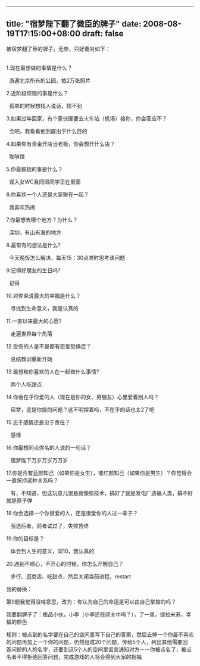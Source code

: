 
---
title: "宿梦陛下翻了微臣的牌子"
date: 2008-08-19T17:15:00+08:00
draft: false
---

被宿梦翻了臣的牌子，无奈，只好奏对如下：
<br>
<br>
<p>1.现在最想做的事情是什么？</p> 
<p>&nbsp; 游遍北京所有的公园，拍2万张照片<br></p> 
<p>2.近阶段烦恼的事是什么？</p> 
<p>&nbsp; 孤单的时候想找人说话，找不到</p> 
<p>3.如果过年回家，有个家伙硬要去火车站（机场）接你，你会答应不？ </p> 
<p>&nbsp; 会吧，我看看他到底出于什么目的<br></p> 
<p>4.如果你有资金开店当老板，你会想开什么店？</p> 
<p>&nbsp; 咖啡馆<br></p> 
<p>5.你最尴尬的事是什么？</p> 
<p>&nbsp; 误入女WC且同班同学正在里面<br></p> 
<p>6.你喜欢一个人还是大家聚在一起？</p> 
<p>&nbsp; 我喜欢热闹<br></p> 
<p>7.你最想去哪个地方？为什么？ </p> 
<p>&nbsp; 深圳，有山有海的地方</p> 
<p>8.最常有的想法是什么? </p> 
<p>&nbsp; 今天晚饭怎么解决，每天15：30点准时思考该问题<br></p> 
<p>9.记得好朋友的生日吗?</p> 
<p>&nbsp; 记得</p> 
<p>10.对你来说最大的幸福是什么？</p> 
<p>&nbsp;&nbsp; 寻找到生命意义，我是认真的</p> 
<p>11.一直以来最大的心愿? </p> 
<p>&nbsp;&nbsp; 走遍世界每个角落<br></p> 
<p>12.受伤的人是不是都有恋爱恐惧症？</p> 
<p>&nbsp;&nbsp; 总结教训重新开始<br></p> 
<p>13.最想和你喜欢的人在一起做什么事情? </p> 
<p>&nbsp;&nbsp; 两个人吃甜点</p>
<p>14.你会在乎你爱的人（现在是你的女、男朋友）心里爱着别人吗？</p>
<p>&nbsp;&nbsp; 宿梦，这是你提的问题？这不明摆着吗，不在乎的话也太2了吧<br></p> 
<p>15.忠于感情还是忠于责任？</p> 
<p>&nbsp;&nbsp; 感情</p> 
<p>16.你最想同点你名的人说的一句话？</p> 
<p>&nbsp;&nbsp; 宿梦陛下万岁万岁万万岁</p> 
<p>17.你是否有蓝颜知己（如果你是女生），或红颜知己（如果你是男生）？你觉得会一直保持这种关系吗？</p> 
<p>&nbsp;&nbsp; 有，不知道，但这玩意儿很悬就像核技术，搞好了就是发电厂造福人类，搞不好就是原子弹</p> 
<p>18.你会选择一个你很爱的人，还是很爱你的人过一辈子？</p> 
<p>&nbsp;&nbsp; 我选后者，前者试过了，失败告终</p> 
<p>19.你的目标是？</p> 
<p>&nbsp;&nbsp; 体会到人生的意义，同10，我认真的</p> 
<p>20.遇到不顺心，不开心的时候，你怎么开解自己？</p> 
<p>&nbsp;&nbsp; 步行、逛商店、吃甜点，然后关闭当前进程，restart<br></p> 
<p>我的替换：</p>
<p>第9题我觉得没啥意思，改为：你认为自己的命运是可以由自己掌控的吗？</p>
<p>我要翻牌子了：极品小伙，小李（小李还在闭关中吗？），了一里，提拉米苏，幸福的颜色</p>
<p>规则：被点到的名字要在自己的空间里写下自己的答案，然后去掉一个你最不喜欢的问题再加上一个你的问题，仍然组成20个问题，传给5个人，列出其他需要回 答问题的人的名字，还要到这5个人的空间里留言通知对方－－你被点名了，被点名者不得拒绝回答问题，完成游戏的人将会得到大家的祝福<a href="http://amanda00707.blog.sohu.com/" target="_blank" title=""><span> </span></a></p>
<br> 

